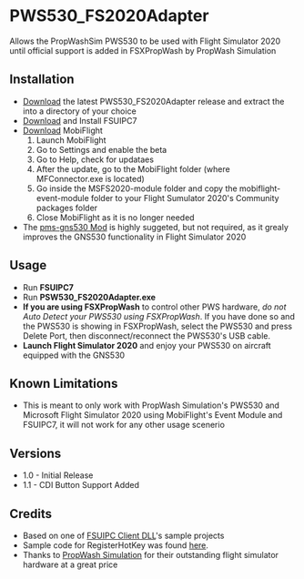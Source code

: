 # PWS530_FS2020Adapter
Allows the PropWashSim PWS530 to be used with Flight Simulator 2020 until official support is added in FSXPropWash by PropWash Simulation

## Installation
- [Download](https://github.com/thtanner/PWS530_FS2020Adapter/releases/) the latest PWS530_FS2020Adapter release and extract the into a directory of your choice
- [Download](http://fsuipc.simflight.com/beta/Install_FSUIPC7.zip) and Install FSUIPC7
- [Download](https://www.mobiflight.com/en/download.html) MobiFlight
  1. Launch MobiFlight
  2. Go to Settings and enable the beta
  3. Go to Help, check for updataes
  4. After the update, go to the MobiFlight folder (where MFConnector.exe is located)
  5. Go inside the MSFS2020-module folder and copy the mobiflight-event-module folder to your Flight Sumulator 2020's Community packages folder
  6. Close MobiFlight as it is no longer needed
- The [pms-gns530 Mod](https://github.com/pimarc/pms50-gns530) is highly suggeted, but not required, as it grealy improves the GNS530 functionality in Flight Simulator 2020

## Usage
- Run **FSUIPC7**
- Run **PSW530_FS2020Adapter.exe**
- **If you are using FSXPropWash** to control other PWS hardware, *do not Auto Detect your PWS530 using FSXPropWash*. If you have done so and the PWS530 is showing in FSXPropWash, select the PWS530 and press Delete Port, then disconnect/reconnect the PWS530's USB cable.
- **Launch Flight Simulator 2020** and enjoy your PWS530 on aircraft equipped with the GNS530

## Known Limitations
- This is meant to only work with PropWash Simulation's PWS530 and Microsoft Flight Simulator 2020 using MobiFlight's Event Module and FSUIPC7, it will not work for any other usage scenerio

## Versions
- 1.0 - Initial Release
- 1.1 - CDI Button Support Added

## Credits
- Based on one of [FSUIPC Client DLL](http://fsuipc.paulhenty.com/)'s sample projects
- Sample code for RegisterHotKey was found [here](https://social.msdn.microsoft.com/Forums/vstudio/en-US/c1a24688-d844-4adc-9d85-416a7158c6ba/faq-how-do-i-register-a-hotkey-in-vbnet?forum=vbgeneral).
- Thanks to [PropWash Simulation](https://www.propwashsim.com/) for their outstanding flight simulator hardware at a great price
